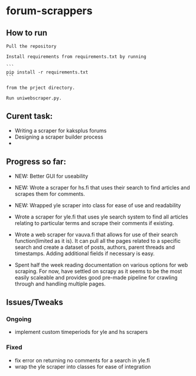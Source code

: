 # forum-scrappers
## How to run
    Pull the repository

    Install requirements from requirements.txt by running

    ``` 
    pip install -r requirements.txt
    ``` 
    
    from the prject directory.

    Run uniwebscraper.py.

## Curent task:
 - Writing a scraper for kaksplus forums
 - Designing a scraper builder process
 -
## Progress so far:
- NEW: Better GUI for useability
- NEW: Wrote a scraper for hs.fi that uses their search to find articles and scrapes them for comments.
- NEW: Wrapped yle scraper into class for ease of use and readability

- Wrote a scraper for yle.fi that uses yle search system to find all articles relating to particular terms and scrape their comments if existing.
- Wrote a web scraper for vauva.fi that allows for use of their search function(limited as it is). It can pull all the pages related to a specific search and create a dataset of posts, authors, parent threads and timestamps. Adding additional fields if necessary is easy.
- Spent half the week reading documentation on various options for web scraping. For now, have settled on scrapy as it seems to be the most easily scaleable and provides good pre-made pipeline for crawling through and handling multiple pages.

## Issues/Tweaks
### Ongoing
- implement custom timeperiods for yle and hs scrapers
### Fixed
- fix error on returning no comments for a search in yle.fi
- wrap the yle scraper into classes for ease of integration




